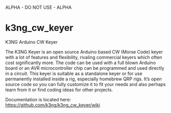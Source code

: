 ALPHA - DO NOT USE - ALPHA


# k3ng_cw_keyer
K3NG Arduino CW Keyer

The K3NG Keyer is an open source Arduino based CW (Morse Code) keyer with a lot of features and flexibility, rivaling commercial keyers which often cost significantly more. The code can be used with a full blown Arduino board or an AVR microcontroller chip can be programmed and used directly in a circuit. This keyer is suitable as a standalone keyer or for use permanently installed inside a rig, especially homebrew QRP rigs. It’s open source code so you can fully customize it to fit your needs and also perhaps learn from it or find coding ideas for other projects.

Documentation is located here:
https://github.com/k3ng/k3ng_cw_keyer/wiki
